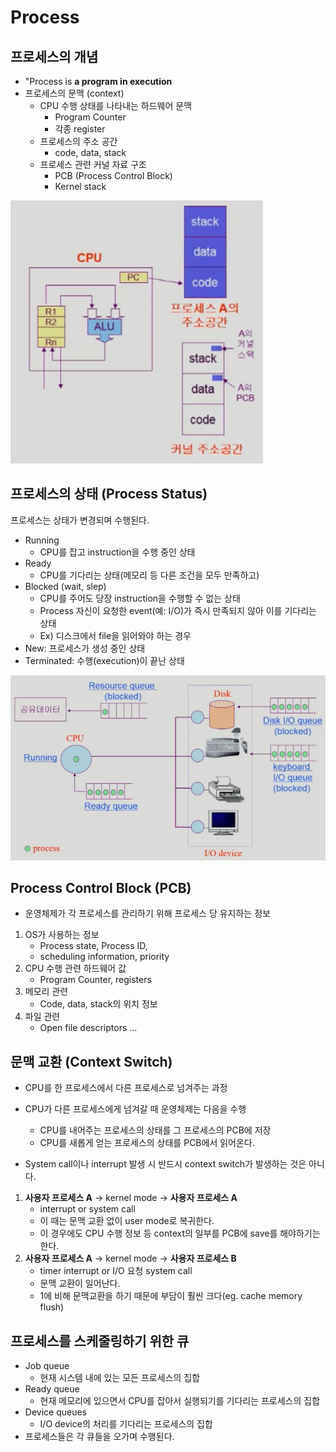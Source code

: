 # Process

## 프로세스의 개념
- "Process is **a program in execution**
- 프로세스의 문맥 (context)
	- CPU 수행 상태를 나타내는 하드웨어 문맥
		- Program Counter
		- 각종 register
	- 프로세스의 주소 공간
		- code, data, stack
	- 프로세스 관련 커널 자료 구조
		- PCB (Process Control Block)
		- Kernel stack

![](./process.png)

## 프로세스의 상태 (Process Status)
프로세스는 상태가 변경되며 수행된다.

- Running
	- CPU를 잡고 instruction을 수행 중인 상태
- Ready
	- CPU를 기다리는 상태(메모리 등 다른 조건을 모두 만족하고)
- Blocked (wait, slep)
	- CPU를 주어도 당장 instruction을 수행할 수 없는 상태
	- Process 자신이 요청한 event(예: I/O)가 즉시 만족되지 않아 이를 기다리는 상태
	- Ex) 디스크에서 file을 읽어와야 하는 경우
- New: 프로세스가 생성 중인 상태
- Terminated: 수행(execution)이 끝난 상태

![](./process_state.png)

## Process Control Block (PCB)
- 운영체제가 각 프로세스를 관리하기 위해 프로세스 당 유지하는 정보

1. OS가 사용하는 정보
	- Process state, Process ID,
	- scheduling information, priority
2. CPU 수행 관련 하드웨어 값
	- Program Counter, registers
3. 메모리 관련
	- Code, data, stack의 위치 정보
4. 파일 관련
	- Open file descriptors ...

## 문맥 교환 (Context Switch)
- CPU를 한 프로세스에서 다른 프로세스로 넘겨주는 과정
- CPU가 다른 프로세스에게 넘겨갈 때 운영체제는 다음을 수행
	- CPU를 내어주는 프로세스의 상태를 그 프로세스의 PCB에 저장
	- CPU를 새롭게 얻는 프로세스의 상태를 PCB에서 읽어온다.

- System call이나 interrupt 발생 시 반드시 context switch가 발생하는 것은 아니다.

1. **사용자 프로세스 A** → kernel mode → **사용자 프로세스 A** 
	- interrupt or system call
	- 이 때는 문맥 교환 없이 user mode로 복귀한다.
	- 이 경우에도 CPU 수행 정보 등 context의 일부를 PCB에 save를 해야하기는 한다.
2. **사용자 프로세스 A** → kernel mode → **사용자 프로세스 B**
	- timer interrupt or I/O 요청 system call
	- 문맥 교환이 일어난다.
	- 1에 비해 문맥교환을 하기 때문에 부담이 훨씬 크다(eg. cache memory flush)

## 프로세스를 스케줄링하기 위한 큐
- Job queue
	- 현재 시스템 내에 있는 모든 프로세스의 집합
- Ready queue
	- 현재 메모리에 있으면서 CPU를 잡아서 실행되기를 기다리는 프로세스의 집합
- Device queues
	- I/O device의 처리를 기다리는 프로세스의 집합
- 프로세스들은 각 큐들을 오가며 수행된다.

